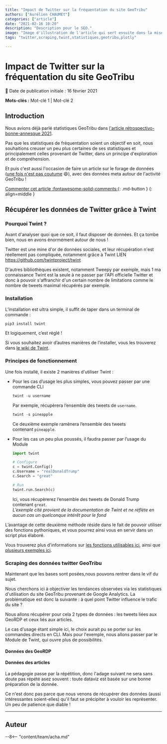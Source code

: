 ```yaml
---
title: "Impact de Twitter sur la fréquentation du site GeoTribu"
authors: ["Aurélien CHAUMEt"]
categories: ["article"]
date: "2021-02-16 10:20"
description: "Description pour le SEO."
image: "Image d'illustration de l'article qui sert ensuite dans la mise en avant : réseaux sociaux, flux RSS..."
tags: "twitter,scraping,twint,statistiques,geotribu,plotly"

---
```


# Impact de Twitter sur la fréquentation du site GeoTribu

:calendar: Date de publication initiale : 16 février 2021

**Mots-clés :** Mot-clé 1 | Mot-clé 2

## Introduction

Nous avions déjà parlé statistiques GeoTribu dans [l'article rétrospectivo-bonne-annesque 2021](https://static.geotribu.fr/articles/2021/2021-01-04_bilan_2020_perspectives_2021/).

Pas que les statistiques de fréquentation soient un objectif en soit, nous souhaitions creuser un peu plus certaines de ses statistiques et principalement celles provenant de Twitter, dans un principe d'exploration et de compréhension.

Et puis c'est aussi l'occasion de faire un article sur le forage de données ([une fois n'est pas coutume](https://static.geotribu.fr/articles/2020/2020-09-08_web-scraping_scrapy_geotribu/) :smile:), avec des données meta autour de l'activité GeoTribu !

[Commenter cet article :fontawesome-solid-comments:](#__comments){: .md-button }
{: align=middle }

## Récupérer les données de Twitter grâce à Twint

### Pourquoi Twint ?

Avant d'analyser quoi que ce soit, il faut disposer de données. Et ça tombe bien, nous en avons énormément autour de nous !

Twitter est une mine d'or de données sociales, et leur récupération n'est réellement pas compliquée, notamment grâce à Twint LIEN https://github.com/twintproject/twint

D'autres bibliothèques existent, notamment Tweepy par exemple, mais 1 ma connaissance Twint est la seule à ne passer par l'API officielle Twitter et donc à pouvoir s'affranchir d'un certain nombre de limitations comme le nombre de tweets maximal récupérés par exemple.

### Installation

L’installation est ultra simple, il suffit de taper dans un terminal de commande :
```python
pip3 install twint
```

Et logiquement, c’est réglé !

Si vous souhaitez avoir d’autres manières de l’installer, vous les trouverez dans [le wiki de Twint](https://github.com/twintproject/twint/wiki/Setup).

### Principes de fonctionnement

Une fois installé, il existe 2 manières d'utiliser Twint :

- Pour les cas d’usage les plus simples, vous pouvez passer par une commande CLI

    ```python
    twint -u username
    ```

    Par exemple, récupèrera l’ensemble des tweets de `username`.

    ```python
    twint -s pineapple
    ```

    Ce deuxième exemple ramènera l’ensemble des tweets contenant `pineapple`.

- Pour les cas un peu plus poussés, il faudra passer par l’usage du Module

    ```python
    import twint

    # Configure
    c = twint.Config()
    c.Username = "realDonaldTrump"
    c.Search = "great"

    # Run
    twint.run.Search(c)
    ```

    Ici, vous récupèrerez l’ensemble des tweets de Donald Trump contenant `great`.  
    *L’exemple cité provient de la documentation de Twint et ne réflète en aucun cas un quelconque intérêt pour le fond*

L’avantage de cette deuxième méthode réside dans le fait de pouvoir utiliser des fonctions pythoniques, et vous pourrez ainsi vous en servir dans un script plus élaboré.

Vous trouverez plus d'informations sur [les fonctions utilisables ici](https://github.com/twintproject/twint/wiki/Configuration), ainsi que [plusieurs exemples ici](https://github.com/twintproject/twint/wiki/Scraping-functions).

### Scraping des données twitter GeoTribu

Maintenant que les bases sont posées,nous pouvons rentrer dans le vif du sujet.

Nous cherchons ici à objectiver les tendances observées via les statistiques d'utilisation du site GeoTribu provenant de Google Analytics. La problématique est donc la suivante : à quel point Twitter  influence le trafic du site ?

Nous allons récupérer pour cela 2 types de données : les tweets liées aux GeoRDP et ceux liés aux articles.

Le cas d'usage étant simple ici, le choix aurait pu se porter sur les commandes directs en CLI. Mais pour l'exemple, nous allons passer par le Module de Twint, qui ouvre plus de possibilités.

#### Données des GeoRDP

#### Données des articles

La pédagogie passe par la répétition, donc l'adage suivant ne sera sans doute pas répété asez souvent : toute dataviz est basée sur une bonne préparation de la donnée.

Ce n'est donc pas parce que nous venons de récupérer des données (aussi intéressantes soient-elles) qu'il faut se précipiter à vouloir les représenter. Un peu de patience que diable !

----

## Auteur

--8<-- "content/team/acha.md"
